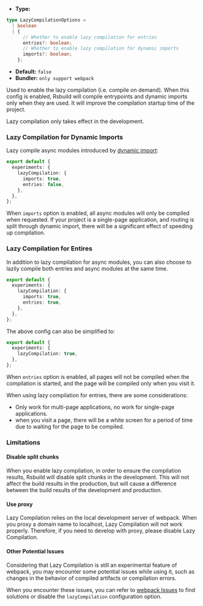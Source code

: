 - **Type:**

```ts
type LazyCompilationOptions =
  | boolean
  | {
      // Whether to enable lazy compilation for entries
      entries?: boolean;
      // Whether to enable lazy compilation for dynamic imports
      imports?: boolean;
    };
```

- **Default:** `false`
- **Bundler:** `only support webpack`

Used to enable the lazy compilation (i.e. compile on demand). When this config is enabled, Rsbuild will compile entrypoints and dynamic imports only when they are used. It will improve the compilation startup time of the project.

Lazy compilation only takes effect in the development.

### Lazy Compilation for Dynamic Imports

Lazy compile async modules introduced by [dynamic import](https://developer.mozilla.org/en-US/docs/Web/JavaScript/Reference/Operators/import):

```ts
export default {
  experiments: {
    lazyCompilation: {
      imports: true,
      entries: false,
    },
  },
};
```

When `imports` option is enabled, all async modules will only be compiled when requested. If your project is a single-page application, and routing is split through dynamic import, there will be a significant effect of speeding up compilation.

### Lazy Compilation for Entires

In addition to lazy compilation for async modules, you can also choose to lazily compile both entries and async modules at the same time.

```ts
export default {
  experiments: {
    lazyCompilation: {
      imports: true,
      entries: true,
    },
  },
};
```

The above config can also be simplified to:

```ts
export default {
  experiments: {
    lazyCompilation: true,
  },
};
```

When `entries` option is enabled, all pages will not be compiled when the compilation is started, and the page will be compiled only when you visit it.

When using lazy compilation for entries, there are some considerations:

- Only work for multi-page applications, no work for single-page applications.
- when you visit a page, there will be a white screen for a period of time due to waiting for the page to be compiled.

### Limitations

#### Disable split chunks

When you enable lazy compilation, in order to ensure the compilation results, Rsbuild will disable split chunks in the development. This will not affect the build results in the production, but will cause a difference between the build results of the development and production.

#### Use proxy

Lazy Compilation relies on the local development server of webpack. When you proxy a domain name to localhost, Lazy Compilation will not work properly. Therefore, if you need to develop with proxy, please disable Lazy Compilation.

#### Other Potential Issues

Considering that Lazy Compilation is still an experimental feature of webpack, you may encounter some potential issues while using it, such as changes in the behavior of compiled artifacts or compilation errors.

When you encounter these issues, you can refer to [webpack Issues](https://github.com/webpack/webpack/issues) to find solutions or disable the `lazyCompilation` configuration option.
